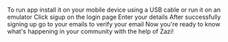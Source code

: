 To run app install it on your mobile device using a USB cable or run it on an emulator
Click sigup on the login page
Enter your details
After successfully signing up go to your emails to verify your email
Now you're ready to know what's happening in your community with the help of Zazi!
